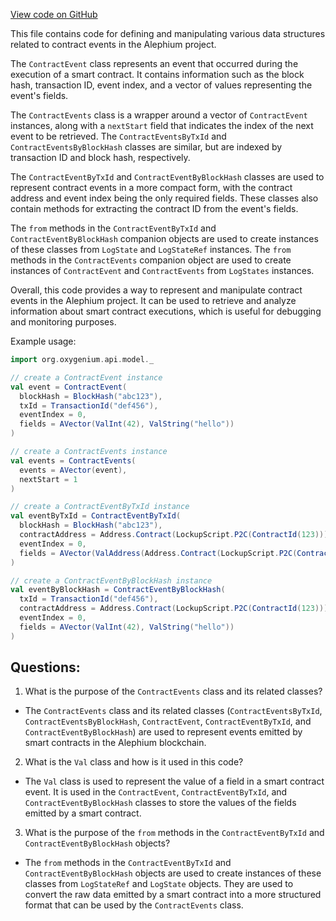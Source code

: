 [View code on GitHub](https://github.com/oxygenium/oxygenium/api/src/main/scala/org/oxygenium/api/model/ContractEvents.scala)

This file contains code for defining and manipulating various data structures related to contract events in the Alephium project. 

The `ContractEvent` class represents an event that occurred during the execution of a smart contract. It contains information such as the block hash, transaction ID, event index, and a vector of values representing the event's fields. 

The `ContractEvents` class is a wrapper around a vector of `ContractEvent` instances, along with a `nextStart` field that indicates the index of the next event to be retrieved. The `ContractEventsByTxId` and `ContractEventsByBlockHash` classes are similar, but are indexed by transaction ID and block hash, respectively. 

The `ContractEventByTxId` and `ContractEventByBlockHash` classes are used to represent contract events in a more compact form, with the contract address and event index being the only required fields. These classes also contain methods for extracting the contract ID from the event's fields. 

The `from` methods in the `ContractEventByTxId` and `ContractEventByBlockHash` companion objects are used to create instances of these classes from `LogState` and `LogStateRef` instances. The `from` methods in the `ContractEvents` companion object are used to create instances of `ContractEvent` and `ContractEvents` from `LogStates` instances. 

Overall, this code provides a way to represent and manipulate contract events in the Alephium project. It can be used to retrieve and analyze information about smart contract executions, which is useful for debugging and monitoring purposes. 

Example usage:

```scala
import org.oxygenium.api.model._

// create a ContractEvent instance
val event = ContractEvent(
  blockHash = BlockHash("abc123"),
  txId = TransactionId("def456"),
  eventIndex = 0,
  fields = AVector(ValInt(42), ValString("hello"))
)

// create a ContractEvents instance
val events = ContractEvents(
  events = AVector(event),
  nextStart = 1
)

// create a ContractEventByTxId instance
val eventByTxId = ContractEventByTxId(
  blockHash = BlockHash("abc123"),
  contractAddress = Address.Contract(LockupScript.P2C(ContractId(123))),
  eventIndex = 0,
  fields = AVector(ValAddress(Address.Contract(LockupScript.P2C(ContractId(123)))))
)

// create a ContractEventByBlockHash instance
val eventByBlockHash = ContractEventByBlockHash(
  txId = TransactionId("def456"),
  contractAddress = Address.Contract(LockupScript.P2C(ContractId(123))),
  eventIndex = 0,
  fields = AVector(ValInt(42), ValString("hello"))
)
```
## Questions: 
 1. What is the purpose of the `ContractEvents` class and its related classes?
- The `ContractEvents` class and its related classes (`ContractEventsByTxId`, `ContractEventsByBlockHash`, `ContractEvent`, `ContractEventByTxId`, and `ContractEventByBlockHash`) are used to represent events emitted by smart contracts in the Alephium blockchain.

2. What is the `Val` class and how is it used in this code?
- The `Val` class is used to represent the value of a field in a smart contract event. It is used in the `ContractEvent`, `ContractEventByTxId`, and `ContractEventByBlockHash` classes to store the values of the fields emitted by a smart contract.

3. What is the purpose of the `from` methods in the `ContractEventByTxId` and `ContractEventByBlockHash` objects?
- The `from` methods in the `ContractEventByTxId` and `ContractEventByBlockHash` objects are used to create instances of these classes from `LogStateRef` and `LogState` objects. They are used to convert the raw data emitted by a smart contract into a more structured format that can be used by the `ContractEvents` class.